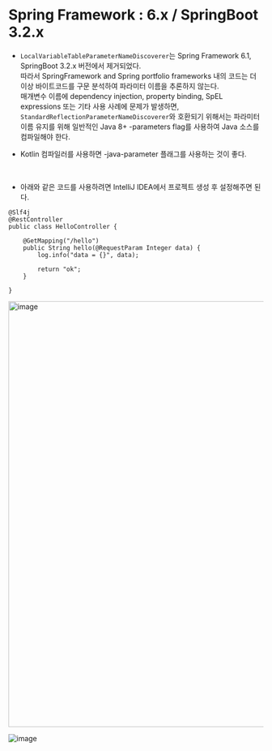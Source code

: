 # Spring Framework : 6.x / SpringBoot 3.2.x

- `LocalVariableTableParameterNameDiscoverer`는 Spring Framework 6.1, SpringBoot 3.2.x 버전에서 제거되었다.  
따라서 SpringFramework and Spring portfolio frameworks 내의 코드는 더 이상 바이트코드를 구문 분석하여 파라미터 이름을 추론하지 않는다.  
매개변수 이름에 dependency injection, property binding, SpEL expressions 또는 기타 사용 사례에 문제가 발생하면,  
`StandardReflectionParameterNameDiscoverer`와 호환되기 위해서는 파라미터 이름 유지를 위해 일반적인 Java 8+ -parameters flag를 사용하여 Java 소스를 컴파일해야 한다.  

- Kotlin 컴파일러를 사용하면 -java-parameter 플래그를 사용하는 것이 좋다.
  
</br>  

- 아래와 같은 코드를 사용하려면 IntelliJ IDEA에서 프로젝트 생성 후 설정해주면 된다.

```
@Slf4j
@RestController
public class HelloController {

    @GetMapping("/hello")
    public String hello(@RequestParam Integer data) {
        log.info("data = {}", data);

        return "ok";
    }

}
```  

<img width="840" alt="image" src="https://github.com/Hyeon-zero/Upgrading-to-Spring-Framework-6.x/assets/108206105/0f7cf667-35f8-430d-b20a-eef38f30ba64">  

</br>  

![image](https://github.com/Hyeon-zero/Upgrading-to-Spring-Framework-6.x/assets/108206105/50edd9cc-0a4c-4943-b767-9267728037e9)
